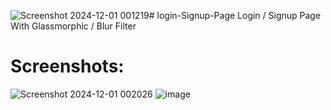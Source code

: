 ![Screenshot 2024-12-01 001219](https://github.com/user-attachments/assets/81c2af93-b38b-4d6c-aeff-859d6e253d77)# login-Signup-Page
Login / Signup Page With Glassmorphic / Blur Filter

# Screenshots:
![Screenshot 2024-12-01 002026](https://github.com/user-attachments/assets/1332284a-1bf0-4695-99d1-8fb7cf158d9b)
![image](https://github.com/user-attachments/assets/4c081954-0936-4f30-a4a7-bd414262e894)

